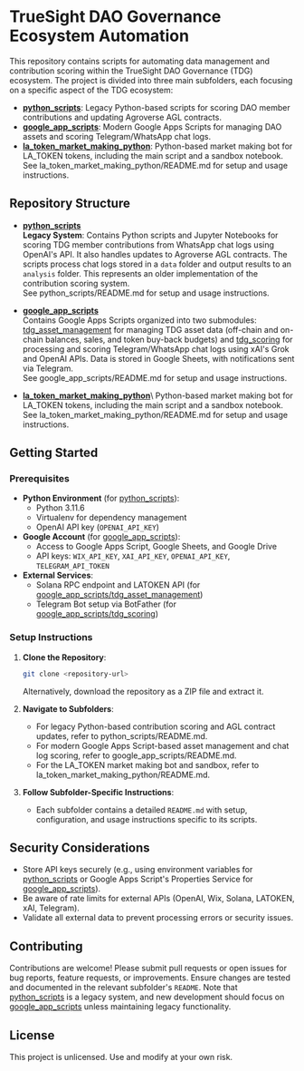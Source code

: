# TrueSight DAO Governance Ecosystem Automation

This repository contains scripts for automating data management and contribution scoring within the TrueSight DAO Governance (TDG) ecosystem. The project is divided into three main subfolders, each focusing on a specific aspect of the TDG ecosystem:

 - **[python_scripts](/python_scripts)**: Legacy Python-based scripts for scoring DAO member contributions and updating Agroverse AGL contracts.
 - **[google_app_scripts](./google_app_scripts)**: Modern Google Apps Scripts for managing DAO assets and scoring Telegram/WhatsApp chat logs.
 - **[la_token_market_making_python](./la_token_market_making_python)**: Python-based market making bot for LA_TOKEN tokens, including the main script and a sandbox notebook. See la_token_market_making_python/README.md for setup and usage instructions.

## Repository Structure

- **[python_scripts](./python_scripts)**\
  **Legacy System**: Contains Python scripts and Jupyter Notebooks for scoring TDG member contributions from WhatsApp chat logs using OpenAI's API. It also handles updates to Agroverse AGL contracts. The scripts process chat logs stored in a `data` folder and output results to an `analysis` folder. This represents an older implementation of the contribution scoring system.\
  See python_scripts/README.md for setup and usage instructions.

- **[google_app_scripts](./google_app_scripts)**\
  Contains Google Apps Scripts organized into two submodules: [tdg_asset_management](./google_app_scripts/tdg_asset_management) for managing TDG asset data (off-chain and on-chain balances, sales, and token buy-back budgets) and [tdg_scoring](./google_app_scripts/tdg_scoring) for processing and scoring Telegram/WhatsApp chat logs using xAI's Grok and OpenAI APIs. Data is stored in Google Sheets, with notifications sent via Telegram.\
  See google_app_scripts/README.md for setup and usage instructions.
 
- **[la_token_market_making_python](./la_token_market_making_python)**\\
  Python-based market making bot for LA_TOKEN tokens, including the main script and a sandbox notebook. See la_token_market_making_python/README.md for setup and usage instructions.

## Getting Started

### Prerequisites

- **Python Environment** (for [python_scripts](./python_scripts)):
  - Python 3.11.6
  - Virtualenv for dependency management
  - OpenAI API key (`OPENAI_API_KEY`)
- **Google Account** (for [google_app_scripts](./google_app_scripts)):
  - Access to Google Apps Script, Google Sheets, and Google Drive
  - API keys: `WIX_API_KEY`, `XAI_API_KEY`, `OPENAI_API_KEY`, `TELEGRAM_API_TOKEN`
- **External Services**:
  - Solana RPC endpoint and LATOKEN API (for [google_app_scripts/tdg_asset_management](./google_app_scripts/tdg_asset_management))
  - Telegram Bot setup via BotFather (for [google_app_scripts/tdg_scoring](./google_app_scripts/tdg_scoring))

### Setup Instructions

1. **Clone the Repository**:

   ```bash
   git clone <repository-url>
   ```

   Alternatively, download the repository as a ZIP file and extract it.

2. **Navigate to Subfolders**:

   - For legacy Python-based contribution scoring and AGL contract updates, refer to python_scripts/README.md.
    - For modern Google Apps Script-based asset management and chat log scoring, refer to google_app_scripts/README.md.
    - For the LA_TOKEN market making bot and sandbox, refer to la_token_market_making_python/README.md.

3. **Follow Subfolder-Specific Instructions**:

   - Each subfolder contains a detailed `README.md` with setup, configuration, and usage instructions specific to its scripts.

## Security Considerations

- Store API keys securely (e.g., using environment variables for [python_scripts](./python_scripts) or Google Apps Script's Properties Service for [google_app_scripts](./google_app_scripts)).
- Be aware of rate limits for external APIs (OpenAI, Wix, Solana, LATOKEN, xAI, Telegram).
- Validate all external data to prevent processing errors or security issues.

## Contributing

Contributions are welcome! Please submit pull requests or open issues for bug reports, feature requests, or improvements. Ensure changes are tested and documented in the relevant subfolder's `README`. Note that [python_scripts](./python_scripts) is a legacy system, and new development should focus on [google_app_scripts](./google_app_scripts) unless maintaining legacy functionality.

## License

This project is unlicensed. Use and modify at your own risk.